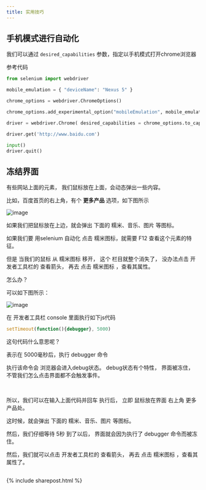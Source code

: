 ```yaml
---
title: 实用技巧
---
```




## 手机模式进行自动化


我们可以通过  ```desired_capabilities``` 参数，指定以手机模式打开chrome浏览器

参考代码

```py
from selenium import webdriver

mobile_emulation = { "deviceName": "Nexus 5" }

chrome_options = webdriver.ChromeOptions()

chrome_options.add_experimental_option("mobileEmulation", mobile_emulation)

driver = webdriver.Chrome( desired_capabilities = chrome_options.to_capabilities())

driver.get('http://www.baidu.com')

input()
driver.quit()
```


## 冻结界面

有些网站上面的元素， 我们鼠标放在上面，会动态弹出一些内容。 

比如，百度首页的右上角，有个 **更多产品** 选项，如下图所示

![image](https://user-images.githubusercontent.com/36257654/44762007-09953a00-ab78-11e8-979e-da7933a78b54.png)


如果我们把鼠标放在上边，就会弹出 下面的 糯米、音乐、图片 等图标。

如果我们要 用selenium 自动化 点击 糯米图标，就需要 F12 查看这个元素的特征。

但是  当我们的鼠标 从 糯米图标 移开， 这个 栏目就整个消失了， 没办法点击 开发者工具栏的 查看箭头， 再去 点击  糯米图标 ，查看其属性。

怎么办？



可以如下图所示：

![image](https://user-images.githubusercontent.com/36257654/44762324-3e55c100-ab79-11e8-89af-4a744d775c45.png)

在 开发者工具栏 console 里面执行如下js代码

```js
setTimeout(function(){debugger}, 5000)
```

这句代码什么意思呢？

表示在 5000毫秒后，执行 debugger 命令

执行该命令会 浏览器会进入debug状态。 debug状态有个特性， 界面被冻住，  不管我们怎么点击界面都不会触发事件。


<br>

所以，我们可以在输入上面代码并回车 执行后， 立即 鼠标放在界面 右上角 更多产品处。

这时候，就会弹出  下面的 糯米、音乐、图片 等图标。 

然后，我们仔细等待 5秒 到了以后， 界面就会因为执行了 debugger 命令而被冻住。


然后，我们就可以点击 开发者工具栏的 查看箭头， 再去 点击  糯米图标 ，查看其属性了。




## 

{% include sharepost.html %}